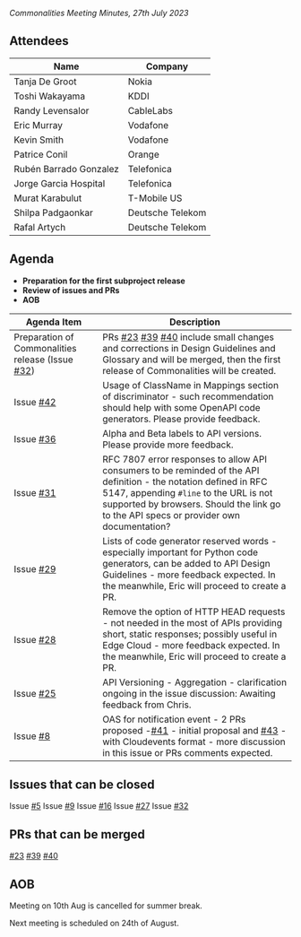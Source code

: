 *Commonalities Meeting Minutes, 27th July 2023*

## Attendees

| Name | Company |
| ---- | ------- |
|Tanja De Groot| Nokia|
|Toshi Wakayama| KDDI |
|Randy Levensalor| CableLabs  |
|Eric Murray |	Vodafone|
|Kevin Smith |	Vodafone|
|Patrice Conil |Orange | 
|Rubén Barrado Gonzalez| Telefonica|
|Jorge Garcia Hospital| Telefonica|
|Murat Karabulut |T-Mobile US|
| Shilpa Padgaonkar | Deutsche Telekom |
| Rafal Artych | Deutsche Telekom |

## Agenda

* **Preparation for the first subproject release**
* **Review of issues and PRs**
* **AOB**


| Agenda Item | Description |
| ----------- | ----------- |
|Preparation of Commonalities release (Issue [#32](https://github.com/camaraproject/Commonalities/issues/32))|PRs [#23](https://github.com/camaraproject/Commonalities/pull/23) [#39](https://github.com/camaraproject/Commonalities/pull/39) [#40](https://github.com/camaraproject/Commonalities/pull/40) include small changes and corrections in Design Guidelines and Glossary and will be merged, then the first release of Commonalities will be created.  |
|Issue [#42](https://github.com/camaraproject/WorkingGroups/issues/42) | Usage of ClassName in Mappings section of discriminator - such recommendation should help with some OpenAPI code generators. Please provide feedback.|
| Issue [#36](https://github.com/camaraproject/Commonalities/issues/36) | Alpha and Beta labels to API versions. Please provide more feedback.|
| Issue [#31](https://github.com/camaraproject/Commonalities/issues/31) | RFC 7807 error responses to allow API consumers to be reminded of the API definition - the notation defined in RFC 5147, appending  `#line` to the URL is not supported by browsers. Should the link go to the API specs or provider own documentation?|
| Issue [#29](https://github.com/camaraproject/Commonalities/issues/29) | Lists of code generator reserved words - especially important for Python code generators, can be added to API Design Guidelines - more feedback expected. In the meanwhile, Eric will proceed to create a PR. |
| Issue [#28](https://github.com/camaraproject/Commonalities/issues/28) | Remove the option of HTTP HEAD requests - not needed in the most of APIs providing short, static responses; possibly useful in Edge Cloud - more feedback expected. In the meanwhile, Eric will proceed to create a PR.|
| Issue [#25](https://github.com/camaraproject/Commonalities/issues/25) |API Versioning - Aggregation - clarification ongoing in the issue discussion: Awaiting feedback from Chris. |
| Issue [#8](https://github.com/camaraproject/Commonalities/issues/8) |  OAS for notification event - 2 PRs proposed -[#41](https://github.com/camaraproject/Commonalities/pull/41) - initial proposal and [#43](https://github.com/camaraproject/Commonalities/pull/43) - with Cloudevents format - more discussion in this issue or PRs comments expected.|


## Issues that can be closed
Issue [#5](https://github.com/camaraproject/WorkingGroups/issues/5)
Issue [#9](https://github.com/camaraproject/WorkingGroups/issues/9)
Issue [#16](https://github.com/camaraproject/WorkingGroups/issues/16)
Issue [#27](https://github.com/camaraproject/WorkingGroups/issues/27)
Issue [#32](https://github.com/camaraproject/WorkingGroups/issues/32)

## PRs that can be merged
 [#23](https://github.com/camaraproject/Commonalities/pull/23) 
 [#39](https://github.com/camaraproject/Commonalities/pull/39) 
 [#40](https://github.com/camaraproject/Commonalities/pull/40)

## AOB

Meeting on 10th Aug is cancelled for summer break.

Next meeting is scheduled on 24th of August.


